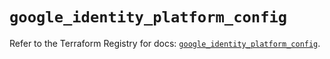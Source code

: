 # `google_identity_platform_config`

Refer to the Terraform Registry for docs: [`google_identity_platform_config`](https://registry.terraform.io/providers/hashicorp/google/6.26.0/docs/resources/identity_platform_config).
